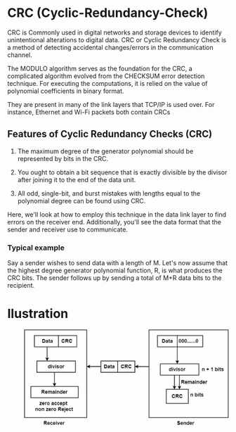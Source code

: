# CRC (Cyclic-Redundancy-Check) 
CRC is Commonly used in digital networks and storage devices to identify unintentional alterations to digital data. CRC or Cyclic Redundancy Check is a method of detecting accidental changes/errors in the communication channel.

The MODULO algorithm serves as the foundation for the CRC, a complicated algorithm evolved from the CHECKSUM error detection technique. For executing the computations, it is relied on the value of polynomial coefficients in binary format.


They are present in many of the link layers that TCP/IP is used over. For instance, Ethernet and Wi-Fi packets both contain CRCs

## Features of Cyclic Redundancy Checks (CRC) 
1. The maximum degree of the generator polynomial should be represented by bits in the CRC.
2. You ought to obtain a bit sequence that is exactly divisible by the divisor after joining it to the end of the data unit.

3. All odd, single-bit, and burst mistakes with lengths equal to the polynomial degree can be found using CRC.

Here, we'll look at how to employ this technique in the data link layer to find errors on the receiver end. Additionally, you'll see the data format that the sender and receiver use to communicate.

### Typical example
Say a sender wishes to send data with a length of M. Let's now assume that the highest degree generator polynomial function, R, is what produces the CRC bits. The sender follows up by sending a total of M+R data bits to the recipient.
# Ilustration  
![CRC demostration](./crc.jpg)
